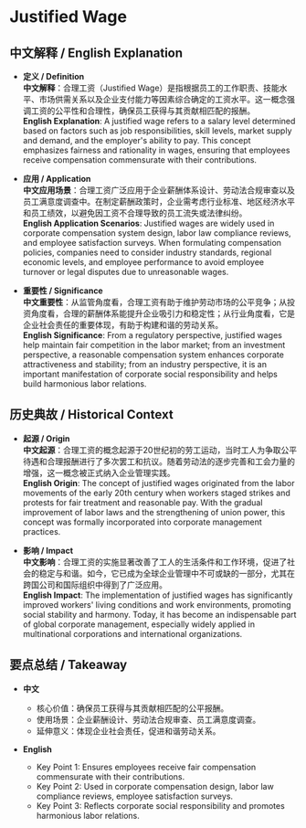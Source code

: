 # Justified Wage

## 中文解释 / English Explanation

* **定义 / Definition**  
  **中文解释**：合理工资（Justified Wage）是指根据员工的工作职责、技能水平、市场供需关系以及企业支付能力等因素综合确定的工资水平。这一概念强调工资的公平性和合理性，确保员工获得与其贡献相匹配的报酬。  
  **English Explanation**: A justified wage refers to a salary level determined based on factors such as job responsibilities, skill levels, market supply and demand, and the employer's ability to pay. This concept emphasizes fairness and rationality in wages, ensuring that employees receive compensation commensurate with their contributions.

* **应用 / Application**  
  **中文应用场景**：合理工资广泛应用于企业薪酬体系设计、劳动法合规审查以及员工满意度调查中。在制定薪酬政策时，企业需考虑行业标准、地区经济水平和员工绩效，以避免因工资不合理导致的员工流失或法律纠纷。  
  **English Application Scenarios**: Justified wages are widely used in corporate compensation system design, labor law compliance reviews, and employee satisfaction surveys. When formulating compensation policies, companies need to consider industry standards, regional economic levels, and employee performance to avoid employee turnover or legal disputes due to unreasonable wages.

* **重要性 / Significance**  
  **中文重要性**：从监管角度看，合理工资有助于维护劳动市场的公平竞争；从投资角度看，合理的薪酬体系能提升企业吸引力和稳定性；从行业角度看，它是企业社会责任的重要体现，有助于构建和谐的劳动关系。  
  **English Significance**: From a regulatory perspective, justified wages help maintain fair competition in the labor market; from an investment perspective, a reasonable compensation system enhances corporate attractiveness and stability; from an industry perspective, it is an important manifestation of corporate social responsibility and helps build harmonious labor relations.

## 历史典故 / Historical Context

* **起源 / Origin**  
  **中文起源**：合理工资的概念起源于20世纪初的劳工运动，当时工人为争取公平待遇和合理报酬进行了多次罢工和抗议。随着劳动法的逐步完善和工会力量的增强，这一概念被正式纳入企业管理实践。  
  **English Origin**: The concept of justified wages originated from the labor movements of the early 20th century when workers staged strikes and protests for fair treatment and reasonable pay. With the gradual improvement of labor laws and the strengthening of union power, this concept was formally incorporated into corporate management practices.

* **影响 / Impact**  
  **中文影响**：合理工资的实施显著改善了工人的生活条件和工作环境，促进了社会的稳定与和谐。如今，它已成为全球企业管理中不可或缺的一部分，尤其在跨国公司和国际组织中得到了广泛应用。  
  **English Impact**: The implementation of justified wages has significantly improved workers' living conditions and work environments, promoting social stability and harmony. Today, it has become an indispensable part of global corporate management, especially widely applied in multinational corporations and international organizations.

## 要点总结 / Takeaway

* **中文**  
  - 核心价值：确保员工获得与其贡献相匹配的公平报酬。
  - 使用场景：企业薪酬设计、劳动法合规审查、员工满意度调查。
  - 延伸意义：体现企业社会责任，促进和谐劳动关系。

* **English**  
  - Key Point 1: Ensures employees receive fair compensation commensurate with their contributions.
  - Key Point 2: Used in corporate compensation design, labor law compliance reviews, employee satisfaction surveys.
  - Key Point 3: Reflects corporate social responsibility and promotes harmonious labor relations.